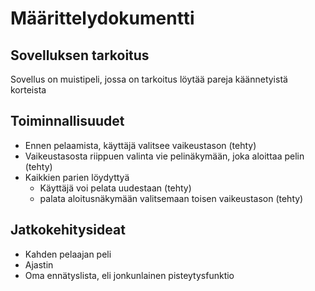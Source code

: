 # Määrittelydokumentti

## Sovelluksen tarkoitus
Sovellus on muistipeli, jossa on tarkoitus löytää pareja käännetyistä korteista

## Toiminnallisuudet
- Ennen pelaamista, käyttäjä valitsee vaikeustason (tehty)
- Vaikeustasosta riippuen valinta vie pelinäkymään, joka aloittaa pelin (tehty)
- Kaikkien parien löydyttyä
    - Käyttäjä voi pelata uudestaan (tehty)
    - palata aloitusnäkymään valitsemaan toisen vaikeustason (tehty)

## Jatkokehitysideat
- Kahden pelaajan peli
- Ajastin
- Oma ennätyslista, eli jonkunlainen pisteytysfunktio
